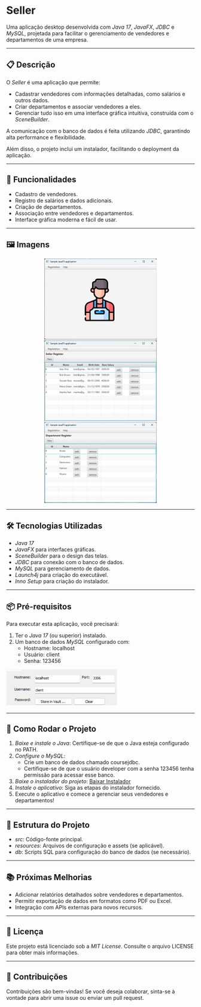 # Seller  

Uma aplicação desktop desenvolvida com *Java 17*, *JavaFX*, *JDBC* e *MySQL*, projetada para facilitar o gerenciamento de vendedores e departamentos de uma empresa.  

---

## 📋 Descrição  
O *Seller* é uma aplicação que permite:  
- Cadastrar vendedores com informações detalhadas, como salários e outros dados.  
- Criar departamentos e associar vendedores a eles.  
- Gerenciar tudo isso em uma interface gráfica intuitiva, construída com o *SceneBuilder*.  

A comunicação com o banco de dados é feita utilizando *JDBC*, garantindo alta performance e flexibilidade.  

Além disso, o projeto inclui um instalador, facilitando o deployment da aplicação.  

---

## 🚀 Funcionalidades  
- Cadastro de vendedores.  
- Registro de salários e dados adicionais.  
- Criação de departamentos.  
- Associação entre vendedores e departamentos.  
- Interface gráfica moderna e fácil de usar.  

---

## 🖼️ Imagens

<p align="center">
  <img src="image/Seller1.png" alt="Imagem 1" width="300">
  <img src="image/Seller3.png" alt="Imagem 3" width="300">
  <img src="image/Seller4.png" alt="Imagem 4" width="300">
</p>

---

## 🛠 Tecnologias Utilizadas  
- *Java 17*  
- *JavaFX* para interfaces gráficas.  
- *SceneBuilder* para o design das telas.  
- *JDBC* para conexão com o banco de dados.  
- *MySQL* para gerenciamento de dados.  
- *Launch4j* para criação do executável.  
- *Inno Setup* para criação do instalador.  

---

## 📦 Pré-requisitos  
Para executar esta aplicação, você precisará:  
1. Ter o *Java 17* (ou superior) instalado.  
2. Um banco de dados *MySQL* configurado com:
   - Hostname: localhost
   - Usuário: client  
   - Senha: 123456  

  <img src="image/MySQL.png" alt="Imagem 1" width="300">
  


---

## 🔧 Como Rodar o Projeto  
1. *Baixe e instale o Java*: Certifique-se de que o Java esteja configurado no PATH.  
2. *Configure o MySQL*:  
   - Crie um banco de dados chamado coursejdbc.  
   - Certifique-se de que o usuário developer com a senha 123456 tenha permissão para acessar esse banco.  
3. *Baixe o instalador do projeto*: [Baixar Instalador](https://github.com/absjuniordev/seller-desktop-app/raw/main/deploy/mysetup.exe)  
4. *Instale o aplicativo*: Siga as etapas do instalador fornecido.  
5. Execute o aplicativo e comece a gerenciar seus vendedores e departamentos!  

---

## 📂 Estrutura do Projeto  
- *src*: Código-fonte principal.  
- *resources*: Arquivos de configuração e assets (se aplicável).  
- *db*: Scripts SQL para configuração do banco de dados (se necessário).  

---

## 📚 Próximas Melhorias  
- Adicionar relatórios detalhados sobre vendedores e departamentos.  
- Permitir exportação de dados em formatos como PDF ou Excel.  
- Integração com APIs externas para novos recursos.  

---

## 📝 Licença  
Este projeto está licenciado sob a *MIT License*. Consulte o arquivo LICENSE para obter mais informações.  

---

## 🎉 Contribuições  
Contribuições são bem-vindas! Se você deseja colaborar, sinta-se à vontade para abrir uma issue ou enviar um pull request.

